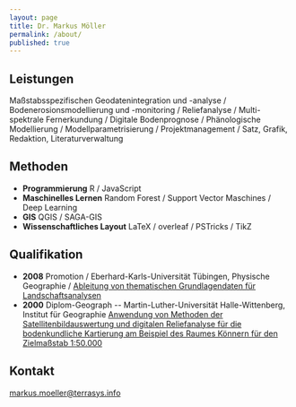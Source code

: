 ```yaml
---
layout: page
title: Dr. Markus Möller
permalink: /about/
published: true
---
```

## Leistungen
Maßstabsspezifischen Geodatenintegration und -analyse / Bodenerosionsmodellierung und -monitoring /  Reliefanalyse / Multi-spektrale  Fernerkundung / Digitale Bodenprognose / Phänologische Modellierung / Modellparametrisierung / Projektmanagement / Satz, Grafik, Redaktion, Literaturverwaltung

## Methoden
* **Programmierung** R / JavaScript
* **Maschinelles Lernen** Random Forest / Support Vector Maschines / Deep Learning
* **GIS** QGIS / SAGA-GIS
* **Wissenschaftliches Layout** LaTeX / overleaf / PSTricks / TikZ

## Qualifikation
* **2008** Promotion / Eberhard-Karls-Universität Tübingen, Physische Geographie / [Ableitung von thematischen Grundlagendaten für Landschaftsanalysen](https://publikationen.uni-tuebingen.de/xmlui/handle/10900/49200)
* **2000** Diplom-Geograph -- Martin-Luther-Universität Halle-Wittenberg, Institut für Geographie 
[Anwendung von Methoden der Satellitenbildauswertung und digitalen Reliefanalyse für die bodenkundliche Kartierung am Beispiel des Raumes Könnern für den Zielmaßstab 1:50.000](https://www.dropbox.com/s/bcswe4o86f26u8i/Moeller2001pfg.pdf)

## Kontakt
[markus.moeller@terrasys.info](mailto:markus.moeller@terrasys.info)
